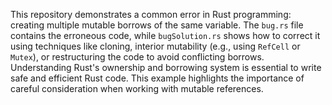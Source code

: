 This repository demonstrates a common error in Rust programming: creating multiple mutable borrows of the same variable.  The `bug.rs` file contains the erroneous code, while `bugSolution.rs` shows how to correct it using techniques like cloning, interior mutability (e.g., using `RefCell` or `Mutex`), or restructuring the code to avoid conflicting borrows. Understanding Rust's ownership and borrowing system is essential to write safe and efficient Rust code.  This example highlights the importance of careful consideration when working with mutable references.
